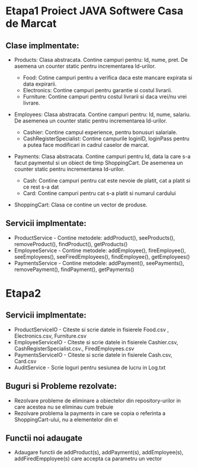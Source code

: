 # Etapa1 Proiect JAVA Softwere Casa de Marcat

## Clase implmentate:

* Products: Clasa abstracata. Contine campuri pentru: Id, nume, pret. De asemena un counter static pentru incrementarea Id-urilor.
  * Food: Cotine campuri pentru a verifica daca este mancare expirata si data expirarii.
  * Electronics: Contine campuri pentru garantie si costul livrarii.
  * Furniture: Contine campuri pentru costul livrarii si daca vrei/nu vrei livrare.

* Employees: Clasa abstracata. Contine campuri pentru: Id, nume, salariu. De asemenea un counter static pentru incrementarea Id-urilor.
  * Cashier: Contine campul experience, pentru bonusuri salariale.
  * CashRegisterSpecialist: Contine campurile loginID, loginPass pentru a putea face modificari in cadrul caselor de marcat.

* Payments: Clasa abstracata. Contine campuri pentru Id, data la care s-a facut paymentul si un obiect de timp ShoppingCart. De asemenea un counter static pentru incrementarea Id-urilor.
  * Cash: Contine campuri pentru cat este nevoie de platit, cat a platit si ce rest s-a dat
  * Card: Contine campuri pentru cat s-a platit si numarul cardului

* ShoppingCart: Clasa ce contine un vector de produse. 

## Servicii implmentate:

* ProductService - Contine metodele: addProduct(), seeProducts(), removeProduct(), findProduct(), getProducts()
* EmployeeService - Contine metodele: addEmployee(), fireEmployee(), seeEmployees(), seeFiredEmployees(), findEmployee(), getEmployees()
* PaymentsService - Contine metodele: addPayment(), seePayments(), removePayment(), findPayment(), getPayments()

# Etapa2

## Servicii implmentate:

* ProductServiceIO - Citeste si scrie datele in fisierele Food.csv , Electronics.csv, Furniture.csv
* EmployeeServiceIO - Citeste si scrie datele in fisierele Cashier.csv, CashRegisterSpecialist.csv., FiredEmployees.csv
* PaymentsServiceIO - Citeste si scrie datele in fisierele Cash.csv, Card.csv
* AuditService - Scrie loguri pentru sesiunea de lucru in Log.txt

## Buguri si Probleme rezolvate:

* Rezolvare probleme de eliminare a obiectelor din repository-urilor in care acestea nu se eliminau cum trebuie
* Rezolvare problema la payments in care se copia o referinta a ShoppingCart-ului, nu a elementelor din el

## Functii noi adaugate

* Adaugare functii de addProduct(s), addPayment(s), addEmployee(s), addFiredEmpployee(s) care accepta ca parametru un vector

